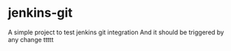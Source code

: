 # jenkins-git
A simple project to test jenkins git integration
And it should be triggered by any change
ttttt
